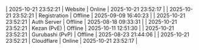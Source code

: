 | 2025-10-21 23:52:21 | Website | Online | 2025-10-21 23:52:17 |
| 2025-10-21 23:52:21 | Registration | Offline | 2025-09-09 16:40:23 |
| 2025-10-21 23:52:21 | Auth Server | Offline | 2025-08-18 09:33:31 |
| 2025-10-21 23:52:21 | Kezan (PvE) | Offline | 2025-10-11 12:51:30 |
| 2025-10-21 23:52:21 | Gurubashi (PvP) | Offline | 2025-08-23 21:44:06 |
| 2025-10-21 23:52:21 | Cloudflare | Online | 2025-10-21 23:52:17 |
